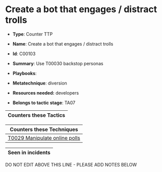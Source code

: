 # Create a bot that engages / distract trolls

* **Type**: Counter TTP

* **Name**: Create a bot that engages / distract trolls

* **Id**: C00103

* **Summary**: Use T00030 backstop personas

* **Playbooks**: 

* **Metatechnique**: diversion

* **Resources needed:** developers

* **Belongs to tactic stage**: TA07


| Counters these Tactics |
| ---------------------- |



| Counters these Techniques |
| ------------------------- |
| [T0029 Manipulate online polls](../techniques/T0029.md) |



| Seen in incidents |
| ----------------- |


DO NOT EDIT ABOVE THIS LINE - PLEASE ADD NOTES BELOW